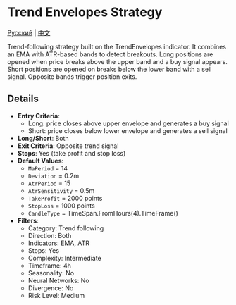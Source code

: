 # Trend Envelopes Strategy
[Русский](README_ru.md) | [中文](README_cn.md)

Trend-following strategy built on the TrendEnvelopes indicator. It combines an EMA with ATR-based bands to detect breakouts.
Long positions are opened when price breaks above the upper band and a buy signal appears. Short positions are opened on breaks below the lower band with a sell signal. Opposite bands trigger position exits.

## Details

- **Entry Criteria**:
  - Long: price closes above upper envelope and generates a buy signal
  - Short: price closes below lower envelope and generates a sell signal
- **Long/Short**: Both
- **Exit Criteria**: Opposite trend signal
- **Stops**: Yes (take profit and stop loss)
- **Default Values**:
  - `MaPeriod` = 14
  - `Deviation` = 0.2m
  - `AtrPeriod` = 15
  - `AtrSensitivity` = 0.5m
  - `TakeProfit` = 2000 points
  - `StopLoss` = 1000 points
  - `CandleType` = TimeSpan.FromHours(4).TimeFrame()
- **Filters**:
  - Category: Trend following
  - Direction: Both
  - Indicators: EMA, ATR
  - Stops: Yes
  - Complexity: Intermediate
  - Timeframe: 4h
  - Seasonality: No
  - Neural Networks: No
  - Divergence: No
  - Risk Level: Medium

